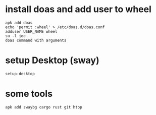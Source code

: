 
# install doas and add user to wheel
```
apk add doas 
echo 'permit :wheel' > /etc/doas.d/doas.conf 
adduser USER_NAME wheel 
su -l joe 
doas command with arguments
```

# setup Desktop (sway)
```
setup-desktop
```


# some tools
```
apk add swaybg cargo rust git htop
```


